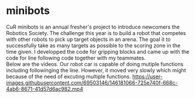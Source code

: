 # minibots
CuR minibots is an annual fresher's project to introduce newcomers the Robotics Society. The challenge this year is to build a robot that competes with other robots to pick up target objects in an arena. The goal it to successfully take as many targets as possible to the scoring zone in the time given.
I developped the code for gripping blocks and came up with the code for line following code together with my teammates.<br/> 
Below are the videos. Our robot car is capable of doing mutiple functions including followinging the line. However, it moved very slowly which might because of the need of excuting multiple functions.
https://user-images.githubusercontent.com/69503146/146181066-725e740f-668c-4ab6-8671-41d57d6ac982.mp4
